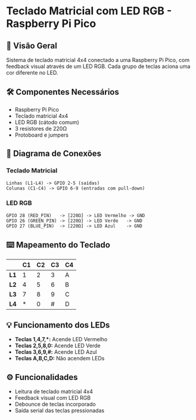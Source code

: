 # Teclado Matricial com LED RGB - Raspberry Pi Pico

## 📌 Visão Geral
Sistema de teclado matricial 4x4 conectado a uma Raspberry Pi Pico, com feedback visual através de um LED RGB. Cada grupo de teclas aciona uma cor diferente no LED.

## 🛠 Componentes Necessários
- Raspberry Pi Pico
- Teclado matricial 4x4
- LED RGB (cátodo comum)
- 3 resistores de 220Ω
- Protoboard e jumpers

## 🔌 Diagrama de Conexões
### Teclado Matricial
```
Linhas (L1-L4) -> GPIO 2-5 (saídas)
Colunas (C1-C4) -> GPIO 6-9 (entradas com pull-down)
```

### LED RGB
```
GPIO 28 (RED_PIN)   -> [220Ω] -> LED Vermelho -> GND
GPIO 26 (GREEN_PIN) -> [220Ω] -> LED Verde   -> GND
GPIO 27 (BLUE_PIN)  -> [220Ω] -> LED Azul    -> GND
```

## ⌨️ Mapeamento do Teclado
|       | C1 | C2 | C3 | C4 |
|-------|----|----|----|----|
| **L1**| 1  | 2  | 3  | A  |
| **L2**| 4  | 5  | 6  | B  |
| **L3**| 7  | 8  | 9  | C  |
| **L4**| *  | 0  | #  | D  |

## 💡 Funcionamento dos LEDs
- **Teclas 1,4,7,*:** Acende LED Vermelho
- **Teclas 2,5,8,0:** Acende LED Verde
- **Teclas 3,6,9,#:** Acende LED Azul
- **Teclas A,B,C,D:** Não acendem LEDs

## ⚙️ Funcionalidades
- Leitura de teclado matricial 4x4
- Feedback visual com LED RGB
- Debounce de teclas incorporado
- Saída serial das teclas pressionadas
